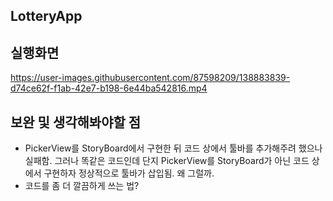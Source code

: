## LotteryApp

## 실행화면

https://user-images.githubusercontent.com/87598209/138883839-d74ce62f-f1ab-42e7-b198-6e44ba542816.mp4




## 보완 및 생각해봐야할 점
* PickerView를 StoryBoard에서 구현한 뒤 코드 상에서 툴바를 추가해주려 했으나 실패함. 그러나 똑같은 코드인데 단지 PickerView를 StoryBoard가 아닌 코드 상에서 구현하자 정상적으로 툴바가 삽입됨. 왜 그럴까.
* 코드를 좀 더 깔끔하게 쓰는 법?
